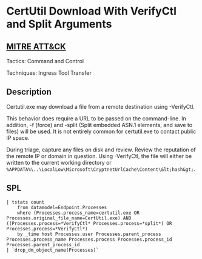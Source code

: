 # CertUtil Download With VerifyCtl and Split Arguments

## [MITRE ATT&CK](https://attack.mitre.org/techniques/T1105/)
Tactics: Command and Control

Techniques: Ingress Tool Transfer

## Description
Certutil.exe may download a file from a remote destination using -VerifyCtl. 

This behavior does require a URL to be passed on the command-line. In addition, -f (force) and -split (Split embedded ASN.1 elements, and save to files) will be used. It is not entirely common for certutil.exe to contact public IP space. 

During triage, capture any files on disk and review. Review the reputation of the remote IP or domain in question. Using -VerifyCtl, the file will either be written to the current working directory or `%APPDATA%\..\LocalLow\Microsoft\CryptnetUrlCache\Content\&lt;hash&gt;`.

## SPL
```spl
| tstats count
    from datamodel=Endpoint.Processes
    where (Processes.process_name=certutil.exe OR Processes.original_file_name=CertUtil.exe) AND ((Processes.process=*VerifyCtl* Processes.process=*split*) OR Processes.process=*VerifyCtl*)
    by _time host Processes.user Processes.parent_process Processes.process_name Processes.process Processes.process_id Processes.parent_process_id
| `drop_dm_object_name(Processes)`
```